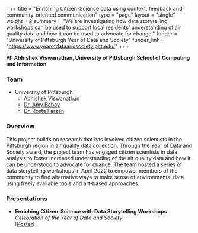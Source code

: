 +++
title = "Enriching Citizen-Science data using context, feedback and community-oriented communication"
type = "page"
layout = "single"
weight = 2
summary = "We are investigating how data storytelling workshops can be used to support local residents' understanding of air quality data and how it can be used to advocate for change."
funder = "University of Pittsburgh Year of Data and Society"
funder_link = "https://www.yearofdataandsociety.pitt.edu/"
+++

**PI: Abhishek Viswanathan, University of Pittsburgh School of Computing and Information**

### Team
- University of Pittsburgh
    - Abhishek Viswanathan
    - [Dr. Amy Babay](https://sites.pitt.edu/~babay/)
    - [Dr. Rosta Farzan](http://rosta-farzan.net/index.html)

### Overview

This project builds on research that has involved citizen scientists in the
Pittsburgh region in air quality data collection. Through the Year of Data and
Society award, the project team has engaged citizen scientists in data analysis
to foster increased understanding of the air quality data and how it can be
understood to advocate for change. The team hosted a series of data
storytelling workshops in April 2022 to empower members of the community to
find alternative ways to make sense of environmental data using freely
available tools and art-based approaches.

### Presentations

- **Enriching Citizen-Science with Data Storytelling Workshops**  
  *Celebration of the Year of Data and Society*  
  [[Poster](http://d-scholarship.pitt.edu/43196/)]
